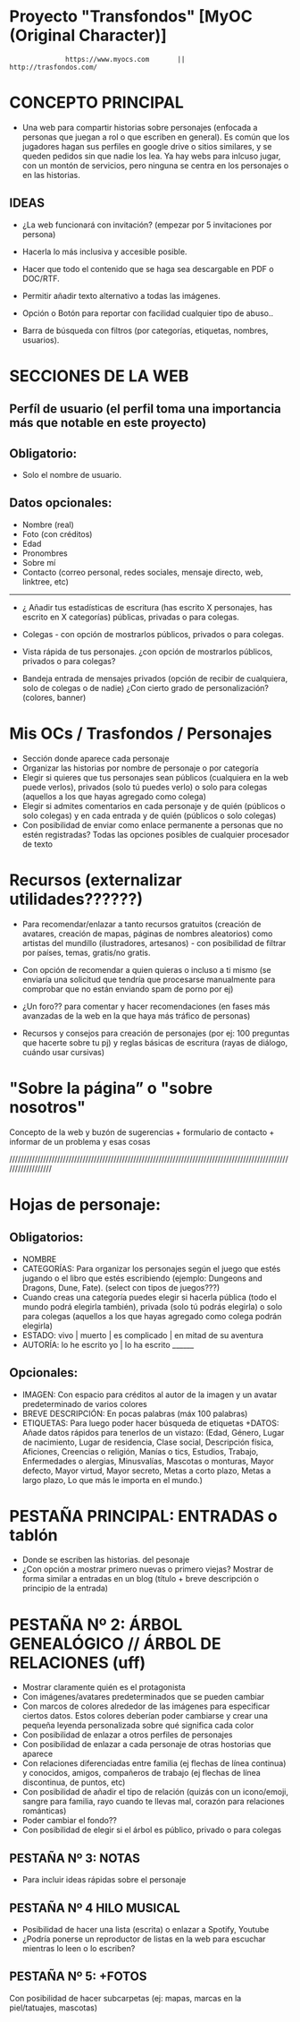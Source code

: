 # Proyecto  "Transfondos" [MyOC (Original Character)]
                  https://www.myocs.com       ||       http://trasfondos.com/

# CONCEPTO PRINCIPAL

- Una web para compartir historias sobre personajes (enfocada a personas que juegan a rol o que escriben en general). Es común que los jugadores hagan sus perfiles en google drive o sitios similares, y se queden pedidos sin que nadie los lea. Ya hay webs para inlcuso jugar, con un montón de servicios, pero ninguna se centra en los personajes o en las historias.  

## IDEAS

- ¿La web funcionará con invitación? (empezar por 5 invitaciones por persona)
- Hacerla lo más inclusiva y accesible posible.

- Hacer que todo el contenido que se haga sea descargable en PDF o DOC/RTF.

- Permitir añadir texto alternativo a todas las imágenes.

- Opción o Botón para reportar con facilidad cualquier tipo de abuso..

- Barra de búsqueda con filtros (por categorías, etiquetas, nombres, usuarios).

# SECCIONES DE LA WEB

## Perfíl de usuario  (el perfil toma una importancia más que notable en este proyecto)

## Obligatorio:
  - Solo el nombre de usuario.

## Datos opcionales:
- Nombre (real)
- Foto (con créditos)
- Edad
- Pronombres
- Sobre mí
- Contacto (correo personal, redes sociales, mensaje directo, web, linktree, etc)
--- 
- ¿ Añadir tus estadísticas de escritura (has escrito X personajes, has escrito en X categorías) públicas, privadas o para colegas.

- Colegas - con opción de mostrarlos públicos, privados o para colegas.

- Vista rápida de tus personajes. ¿con opción de mostrarlos públicos, privados o para colegas?

- Bandeja entrada de mensajes privados (opción de recibir de cualquiera, solo de colegas o de nadie)
¿Con cierto grado de personalización? (colores, banner)

# Mis OCs / Trasfondos / Personajes
- Sección donde aparece cada personaje
- Organizar las historias por nombre de personaje o por categoría
- Elegir si quieres que tus personajes sean públicos (cualquiera en la web puede verlos), privados (solo tú puedes verlo) o solo para colegas (aquellos a los que hayas agregado como colega)
- Elegir si admites comentarios en cada personaje y de quién (públicos o solo colegas) y en cada entrada y de quién (públicos o solo colegas)
- Con posibilidad de enviar como enlace permanente a personas que no estén registradas?
Todas las opciones posibles de cualquier procesador de texto

# Recursos (externalizar utilidades??????)
- Para recomendar/enlazar a tanto recursos gratuitos (creación de avatares, creación de mapas, páginas de nombres aleatorios) como artistas del mundillo (ilustradores, artesanos) - con posibilidad de filtrar por países, temas, gratis/no gratis.

- Con opción de recomendar a quien quieras o incluso a ti mismo (se enviaría una solicitud que tendría que procesarse manualmente para comprobar que no están enviando spam de porno por ej)
- ¿Un foro?? para comentar y hacer recomendaciones (en fases más avanzadas de la web en la que haya más tráfico de personas)
- Recursos y consejos para creación de personajes (por ej: 100 preguntas que hacerte sobre tu pj) y reglas básicas de escritura (rayas de diálogo, cuándo usar cursivas)

# "Sobre la página” o "sobre nosotros"
Concepto de la web y buzón de sugerencias + formulario de contacto + informar de un problema y esas cosas

//////////////////////////////////////////////////////////////////////////////////////////////////////////////////

# Hojas de personaje:

## Obligatorios:

- NOMBRE
- CATEGORÍAS: Para organizar los personajes según el juego que estés jugando o el libro que estés escribiendo (ejemplo: Dungeons and Dragons, Dune, Fate).  (select con tipos de juegos???)
- Cuando creas una categoría puedes elegir si hacerla pública (todo el mundo podrá elegirla también), privada (solo tú podrás elegirla) o solo para colegas (aquellos a los que hayas agregado como colega podrán elegirla) 
- ESTADO: vivo | muerto | es complicado | en mitad de su aventura
- AUTORÍA: lo he escrito yo | lo ha escrito ______
## Opcionales:
- IMAGEN: Con espacio para créditos al autor de la imagen y un avatar predeterminado de varios colores
- BREVE DESCRIPCIÓN: En pocas palabras (máx 100 palabras)
- ETIQUETAS: Para luego poder hacer búsqueda de etiquetas
+DATOS: Añade datos rápidos para tenerlos de un vistazo:
(Edad,
Género,
Lugar de nacimiento,
Lugar de residencia,
Clase social,
Descripción física,
Aficiones,
Creencias o religión,
Manías o tics,
Estudios,
Trabajo,
Enfermedades o alergias,
Minusvalías,
Mascotas o monturas,
Mayor defecto,
Mayor virtud,
Mayor secreto,
Metas a corto plazo,
Metas a largo plazo,
Lo que más le importa en el mundo.)

# PESTAÑA PRINCIPAL: ENTRADAS o tablón
- Donde se escriben las historias. del pesonaje
- ¿Con opción a mostrar primero nuevas o primero viejas?
Mostrar de forma similar a entradas en un blog (título + breve descripción o principio de la entrada)

# PESTAÑA Nº 2: ÁRBOL GENEALÓGICO // ÁRBOL DE RELACIONES (uff)
- Mostrar claramente quién es el protagonista 
- Con imágenes/avatares predeterminados que se pueden cambiar
- Con marcos de colores alrededor de las imágenes para especificar ciertos datos. Estos colores deberían poder cambiarse y crear una pequeña leyenda personalizada sobre qué significa cada color
- Con posibilidad de enlazar a otros perfiles de personajes
- Con posibilidad de enlazar a cada personaje de otras hostorias que aparece 
- Con relaciones diferenciadas entre familia (ej flechas de línea continua) y conocidos, amigos, compañeros de trabajo (ej flechas de línea discontinua, de puntos, etc)
- Con posibilidad de añadir el tipo de relación (quizás con un icono/emoji, sangre para familia, rayo cuando te llevas mal, corazón para relaciones románticas)
- Poder cambiar el fondo?? 
- Con posibilidad de elegir si el árbol es público, privado o para colegas

## PESTAÑA Nº 3: NOTAS
- Para incluir ideas rápidas sobre el personaje

## PESTAÑA Nº 4 HILO MUSICAL    
- Posibilidad de hacer una lista (escrita) o enlazar a Spotify, Youtube
- ¿Podría ponerse un reproductor de listas en la web para escuchar mientras lo leen o lo escriben?

## PESTAÑA Nº 5: +FOTOS
Con posibilidad de hacer subcarpetas (ej: mapas, marcas en la piel/tatuajes, mascotas)


